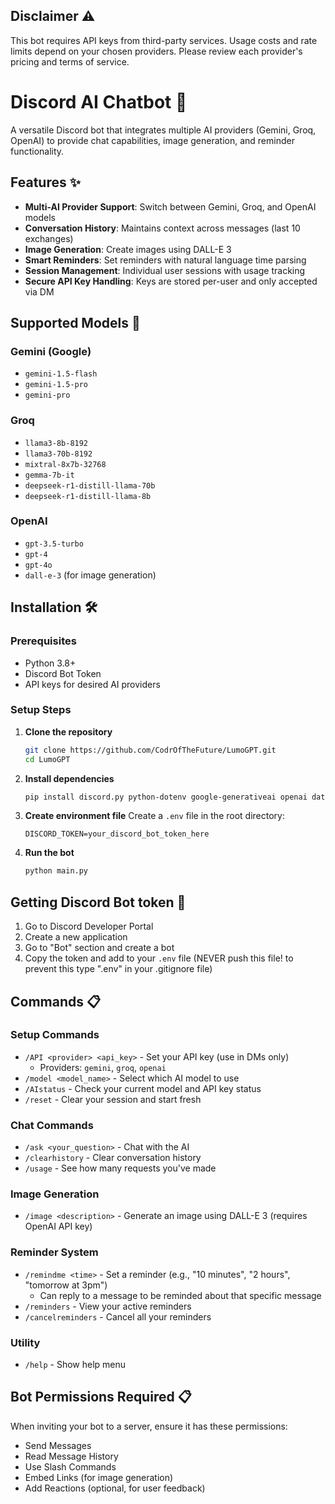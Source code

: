 ## Disclaimer ⚠️

This bot requires API keys from third-party services. Usage costs and rate limits depend on your chosen providers. Please review each provider's pricing and terms of service.

# Discord AI Chatbot 🤖

A versatile Discord bot that integrates multiple AI providers (Gemini, Groq, OpenAI) to provide chat capabilities, image generation, and reminder functionality.

## Features ✨

- **Multi-AI Provider Support**: Switch between Gemini, Groq, and OpenAI models
- **Conversation History**: Maintains context across messages (last 10 exchanges)
- **Image Generation**: Create images using DALL-E 3
- **Smart Reminders**: Set reminders with natural language time parsing
- **Session Management**: Individual user sessions with usage tracking
- **Secure API Key Handling**: Keys are stored per-user and only accepted via DM

## Supported Models 🧠

### Gemini (Google)
- `gemini-1.5-flash`
- `gemini-1.5-pro` 
- `gemini-pro`

### Groq
- `llama3-8b-8192`
- `llama3-70b-8192`
- `mixtral-8x7b-32768`
- `gemma-7b-it`
- `deepseek-r1-distill-llama-70b`
- `deepseek-r1-distill-llama-8b`

### OpenAI
- `gpt-3.5-turbo`
- `gpt-4`
- `gpt-4o`
- `dall-e-3` (for image generation)

## Installation 🛠️

### Prerequisites
- Python 3.8+
- Discord Bot Token
- API keys for desired AI providers

### Setup Steps

1. **Clone the repository**
   ```bash
   git clone https://github.com/CodrOfTheFuture/LumoGPT.git
   cd LumoGPT
   ```

2. **Install dependencies**
   ```bash
   pip install discord.py python-dotenv google-generativeai openai dateparser
   ```

3. **Create environment file**
   Create a `.env` file in the root directory:
   ```env
   DISCORD_TOKEN=your_discord_bot_token_here
   ```

4. **Run the bot**
   ```bash
   python main.py
   ```

## Getting Discord Bot token 🔑

1. Go to Discord Developer Portal
2. Create a new application
3. Go to "Bot" section and create a bot
4. Copy the token and add to your `.env` file (NEVER push this file! to prevent this type ".env" in your .gitignore file)

## Commands 📋

### Setup Commands
- `/API <provider> <api_key>` - Set your API key (use in DMs only)
  - Providers: `gemini`, `groq`, `openai`
- `/model <model_name>` - Select which AI model to use
- `/AIstatus` - Check your current model and API key status
- `/reset` - Clear your session and start fresh

### Chat Commands
- `/ask <your_question>` - Chat with the AI
- `/clearhistory` - Clear conversation history
- `/usage` - See how many requests you've made

### Image Generation
- `/image <description>` - Generate an image using DALL-E 3 (requires OpenAI API key)

### Reminder System
- `/remindme <time>` - Set a reminder (e.g., "10 minutes", "2 hours", "tomorrow at 3pm")
  - Can reply to a message to be reminded about that specific message
- `/reminders` - View your active reminders
- `/cancelreminders` - Cancel all your reminders

### Utility
- `/help` - Show help menu

## Bot Permissions Required 📋

When inviting your bot to a server, ensure it has these permissions:
- Send Messages
- Read Message History
- Use Slash Commands
- Embed Links (for image generation)
- Add Reactions (optional, for user feedback)